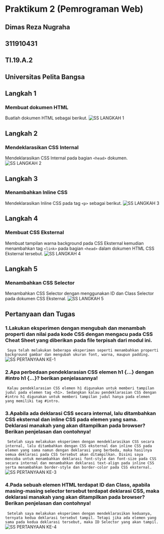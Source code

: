 # Praktikum 2 (Pemrograman Web)

## Dimas Reza Nugraha
## 311910431
## TI.19.A.2
## Universitas Pelita Bangsa


## Langkah 1
### Membuat dokumen HTML
Buatlah dokumen HTML sebagai berikut.
![SS LANGKAH 1](https://user-images.githubusercontent.com/56240719/113884797-7c172d80-97e9-11eb-837d-da300468d780.png)

## Langkah 2
### Mendeklarasikan CSS Internal
Mendeklarasikan CSS Internal pada bagian `<head>` dokumen.
![SS LANGKAH 2](https://user-images.githubusercontent.com/56240719/113891394-3e1d0800-97ef-11eb-8fe5-50a3c7d490f9.png)

## Langkah 3
### Menambahkan Inline CSS
Mendeklarasikan Inline CSS pada tag `<p>` sebagai berikut.
![SS LANGKAH 3](https://user-images.githubusercontent.com/56240719/113892785-91438a80-97f0-11eb-8b9f-b3a8420f4892.png)

## Langkah 4
### Membuat CSS Eksternal
Membuat tampilan warna background pada CSS Eksternal kemudian menambahkan tag `<link>` pada bagian `<head>` dalam dokumen HTML CSS Eksternal tersebut.
![SS LANGKAH 4](https://user-images.githubusercontent.com/56240719/113897235-e1245080-97f4-11eb-92b9-a429db2021f1.png)

## Langkah 5
### Menambahkan CSS Selector
Menambahkan CSS Selector dengan menggunakan ID dan Class Selector pada dokumen CSS Eksternal.
![SS LANGKAH 5](https://user-images.githubusercontent.com/56240719/113899037-9acff100-97f6-11eb-9a88-e3c4b57449b5.png)

## Pertanyaan dan Tugas
### 1.Lakukan eksperimen dengan mengubah dan menambah properti dan nilai pada kode CSS dengan mengacu pada CSS Cheat Sheet yang diberikan pada file terpisah dari modul ini.
``` Saya telah melakukan beberapa eksperimen seperti menambahkan properti background gambar dan mengubah ukuran font, warna, maupun padding.```
![SS PERTANYAAN KE-1](https://user-images.githubusercontent.com/56240719/113913211-416fbe00-9806-11eb-8ee0-836fa5070854.png)
### 2.Apa perbedaan pendeklarasian CSS elemen h1 {...} dengan #intro h1 {...}? berikan penjelasannya!
``` Kalau pendeklarasian CSS elemen h1 digunakan untuk memberi tampilan judul pada elemen tag <h1>. Sedangkan kalau pendeklarasian CSS dengan #intro h1 digunakan untuk memberi tampilan judul hanya pada elemen yang memiliki tag #intro.```
### 3.Apabila ada deklarasi CSS secara internal, lalu ditambahkan CSS eksternal dan inline CSS pada elemen yang sama. Deklarasi manakah yang akan ditampilkan pada browser? Berikan penjelasan dan contohnya!
``` Setelah saya melakukan eksperimen dengan mendeklarasikan CSS secara internal, lalu ditambahkan dengan CSS eksternal dan inline CSS pada elemen yang sama namun dengan deklarasi yang berbeda, maka hasilnya semua deklarasi pada CSS tersebut akan ditampilkan. Disini saya mencoba untuk menambahkan deklarasi font-style dan font-size pada CSS secara internal dan menambahkan deklarasi text-align pada inline CSS serta menambahkan border-style dan border-color pada CSS eksternal.```
![SS PERTANYAAN KE-3](https://user-images.githubusercontent.com/56240719/114053904-8f91c980-98b9-11eb-98e1-ebb537db579b.png)
### 4.Pada sebuah elemen HTML terdapat ID dan Class, apabila masing-masing selector tersebut terdapat  deklarasi CSS, maka deklarasi manakah yang akan ditampilkan pada  browser? Berikan penjelasan dan contohnya!
``` Setelah saya melakukan eksperimen dengan mendeklarasikan keduanya, ternyata kedua deklarasi tersebut tampil. Tetapi jika ada elemen yang sama pada kedua deklarasi tersebut, maka ID Selector yang akan tampil.```
![SS PERTANYAAN KE-4](https://user-images.githubusercontent.com/56240719/114062738-0b900f80-98c2-11eb-94ba-e151d33adb75.png)
